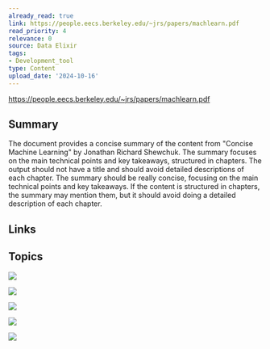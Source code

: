 ```yaml
---
already_read: true
link: https://people.eecs.berkeley.edu/~jrs/papers/machlearn.pdf
read_priority: 4
relevance: 0
source: Data Elixir
tags:
- Development_tool
type: Content
upload_date: '2024-10-16'
---
```


https://people.eecs.berkeley.edu/~jrs/papers/machlearn.pdf
## Summary

The document provides a concise summary of the content from "Concise Machine Learning" by Jonathan Richard Shewchuk. The summary focuses on the main technical points and key takeaways, structured in chapters. The output should not have a title and should avoid detailed descriptions of each chapter. The summary should be really concise, focusing on the main technical points and key takeaways. If the content is structured in chapters, the summary may mention them, but it should avoid doing a detailed description of each chapter.
## Links


## Topics

![](topics/Model/Principal%20Components%20Analysis%20PCA)

![](topics/Model/k%20Means%20Clustering)

![](topics/Model/Hierarchical%20Clustering)

![](topics/Model/Singular%20Value%20Decomposition%20SVD)

![](topics/Model/k%20Nearest%20Neighbors%20k%20NN)